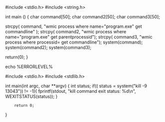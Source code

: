 


#include <stdio.h>
#include <string.h>

int main () {
   char command[50];
   char command2[50];
   char command3[50];

   strcpy( command, "wmic process where name="program.exe" get commandline" );
   strcpy( command2, "wmic process where name="program.exe" get parentprocessid");
   strcpy( command3, "wmic process where processid=<id number from previous command> get commandline");
   system(command);
   system(command2);
   system(command3);

   return(0);
} 


echo %ERRORLEVEL%




#include <stdio.h>
#include <stdlib.h>


int main(int argc, char **argv)
{
        int status;
        if(( status = system("kill -9 13043")) != -1){
                fprintf(stdout, "kill command exit status: %d\n", WEXITSTATUS(status));
        }

        return 0;
}










